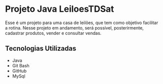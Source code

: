 # Projeto Java LeiloesTDSat

Esse é um projeto para uma casa de leilões, que tem como objetivo facilitar a rotina. Nesse projeto em andamento, será possível, posterirmente, cadastrar produtos, vender e consultar vendas.

## Tecnologias Utilizadas
- Java
- Git Bash
- GitHub
- MySql
